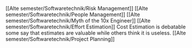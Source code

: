 [[Alte semester/Softwaretechnik/Risk Management]] 
[[Alte semester/Softwaretechnik/People Management]]
[[Alte semester/Softwaretechnik/Myth of the 10x Engineer]]
[[Alte semester/Softwaretechnik/Effort Estimation]]
Cost Estimation is debatable some say that estimates are valuable while others think it is useless.
[[Alte semester/Softwaretechnik/Project Planning]]
